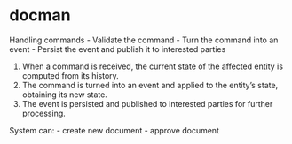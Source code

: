 # docman

Handling commands
    - Validate the command
    - Turn the command into an event
    - Persist the event and publish it to interested parties

1. When a command is received, the current state of the affected entity is computed from its history.
2. The command is turned into an event and applied to the entity’s state, obtaining its new state.
3. The event is persisted and published to interested parties for further processing.

System can:
    - create new document
    - approve document